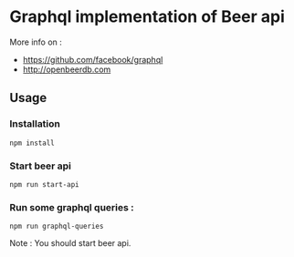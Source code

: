# Graphql implementation of Beer api

More info on :
* https://github.com/facebook/graphql
* http://openbeerdb.com

## Usage

### Installation
```shell
npm install
```

### Start beer api
```shell
npm run start-api
```

### Run some graphql queries :

```shell
npm run graphql-queries
```

Note : You should start beer api.
